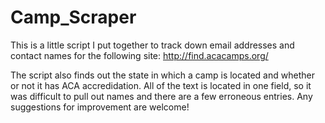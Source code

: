 # Camp_Scraper

This is a little script I put together to track down email addresses and contact names for the following site: http://find.acacamps.org/

The script also finds out the state in which a camp is located and whether or not it has ACA accredidation. All of the text is located in one field, so it was difficult to pull out names and there are a few erroneous entries. Any suggestions for improvement are welcome!

